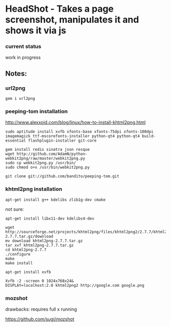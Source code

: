 # HeadShot - Takes a page screenshot, manipulates it and shows it via js

### current status

work in progress


## Notes:

### url2png

    gem i url2png

### peeping-tom installation

http://www.alexxoid.com/blog/linux/how-to-install-khtml2png.html

    sudo aptitude install xvfb xfonts-base xfonts-75dpi xfonts-100dpi imagemagick ttf-mscorefonts-installer python-qt4 python-qt4 build-essential flashplugin-installer git-core

    gem install redis sinatra json resque
    wget http://github.com/AdamN/python-webkit2png/raw/master/webkit2png.py
    sudo cp webkit2png.py /usr/bin/
    sudo chmod o+x /usr/bin/webkit2png.py

    git clone git://github.com/bandito/peeping-tom.git



### khtml2png installation

    apt-get install g++ kdelibs zlib1g-dev cmake

not sure:
  
    apt-get install libx11-dev kdelibs4-dev

    wget http://sourceforge.net/projects/khtml2png/files/khtml2png2/2.7.7/khtml2png-2.7.7.tar.gz/download
    mv download khtml2png-2.7.7.tar.gz
    tar xvf khtml2png-2.7.7.tar.gz
    cd khtml2png-2.7.7
    ./configure
    make
    make install

    apt-get install xvfb

    Xvfb :2 -screen 0 1024x768x24&
    DISPLAY=localhost:2.0 khtml2png2 http://google.com google.png
    
    
### mozshot

drawbacks: requires full x running

https://github.com/sugi/mozshot